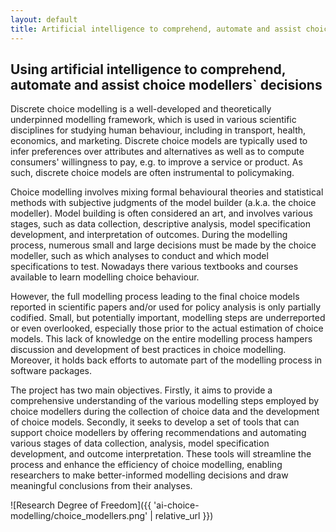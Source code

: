 ```yaml
---
layout: default
title: Artificial intelligence to comprehend, automate and assist choice modellers` decisions
---
```


## Using artificial intelligence to comprehend, automate and assist choice modellers` decisions

Discrete choice modelling is a well-developed and theoretically underpinned modelling framework, which is used in various scientific disciplines for studying human behaviour, including in transport, health, economics, and marketing. Discrete choice models are typically used to infer preferences over attributes and alternatives as well as to compute consumers' willingness to pay, e.g. to improve a service or product. As such, discrete choice models are often instrumental to policymaking.

Choice modelling involves mixing formal behavioural theories and statistical methods with subjective judgments of the model builder (a.k.a. the choice modeller). Model building is often considered an art, and involves various stages, such as data collection, descriptive analysis, model specification development, and interpretation of outcomes. During the modelling process, numerous small and large decisions must be made by the choice modeller, such as which analyses to conduct and which model specifications to test. Nowadays there various textbooks and courses available to learn modelling choice behaviour.

However, the full modelling process leading to the final choice models reported in scientific papers and/or used for policy analysis is only partially codified. Small, but potentially important, modelling steps are underreported or even overlooked, especially those prior to the actual estimation of choice models. This lack of knowledge on the entire modelling process hampers discussion and development of best practices in choice modelling. Moreover, it holds back efforts to automate part of the modelling process in software packages.

The project has two main objectives. Firstly, it aims to provide a comprehensive understanding of the various modelling steps employed by choice modellers during the collection of choice data and the development of choice models. Secondly, it seeks to develop a set of tools that can support choice modellers by offering recommendations and automating various stages of data collection, analysis, model specification development, and outcome interpretation. These tools will streamline the process and enhance the efficiency of choice modelling, enabling researchers to make better-informed modelling decisions and draw meaningful conclusions from their analyses. 

![Research Degree of Freedom]({{ 'ai-choice-modelling/choice_modellers.png' | relative_url }})